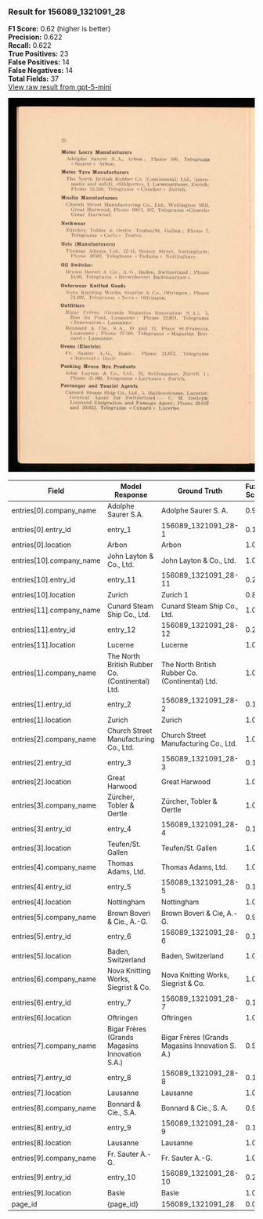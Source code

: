 ### Result for 156089_1321091_28
**F1 Score:** 0.62 (higher is better)<br>**Precision:** 0.622<br>**Recall:** 0.622<br>**True Positives:** 23<br>**False Positives:** 14<br>**False Negatives:** 14<br>**Total Fields:** 37<br>[View raw result from gpt-5-mini](https://github.com/RISE-UNIBAS/humanities_data_benchmark/blob/main/results/2025-10-28/T0350/request_T0350_156089_1321091_28.json)

<img src="https://github.com/RISE-UNIBAS/humanities_data_benchmark/blob/main/benchmarks/company_lists/images/156089_1321091_28.jpg?raw=true" alt="156089_1321091_28" width="600px">

| Field | Model Response | Ground Truth | Fuzzy Score | Match |
|-------|----------------|--------------|-------------|-------|
| entries[0].company_name | Adolphe Saurer S.A. | Adolphe Saurer S. A. | 0.974 | ✅ |
| entries[0].entry_id | entry_1 | 156089_1321091_28-1 | 0.154 | ❌ |
| entries[0].location | Arbon | Arbon | 1.000 | ✅ |
| entries[10].company_name | John Layton & Co., Ltd. | John Layton & Co., Ltd. | 1.000 | ✅ |
| entries[10].entry_id | entry_11 | 156089_1321091_28-11 | 0.214 | ❌ |
| entries[10].location | Zurich | Zurich 1 | 0.857 | ❌ |
| entries[11].company_name | Cunard Steam Ship Co., Ltd. | Cunard Steam Ship Co., Ltd. | 1.000 | ✅ |
| entries[11].entry_id | entry_12 | 156089_1321091_28-12 | 0.214 | ❌ |
| entries[11].location | Lucerne | Lucerne | 1.000 | ✅ |
| entries[1].company_name | The North British Rubber Co. (Continental) Ltd. | The North British Rubber Co. (Continental) Ltd. | 1.000 | ✅ |
| entries[1].entry_id | entry_2 | 156089_1321091_28-2 | 0.154 | ❌ |
| entries[1].location | Zurich | Zurich | 1.000 | ✅ |
| entries[2].company_name | Church Street Manufacturing Co., Ltd. | Church Street Manufacturing Co., Ltd. | 1.000 | ✅ |
| entries[2].entry_id | entry_3 | 156089_1321091_28-3 | 0.154 | ❌ |
| entries[2].location | Great Harwood | Great Harwood | 1.000 | ✅ |
| entries[3].company_name | Zürcher, Tobler & Oertle | Zürcher, Tobler & Oertle | 1.000 | ✅ |
| entries[3].entry_id | entry_4 | 156089_1321091_28-4 | 0.154 | ❌ |
| entries[3].location | Teufen/St. Gallen | Teufen/St. Gallen | 1.000 | ✅ |
| entries[4].company_name | Thomas Adams, Ltd. | Thomas Adams, Ltd. | 1.000 | ✅ |
| entries[4].entry_id | entry_5 | 156089_1321091_28-5 | 0.154 | ❌ |
| entries[4].location | Nottingham | Nottingham | 1.000 | ✅ |
| entries[5].company_name | Brown Boveri & Cie., A.-G. | Brown Boveri & Cie, A.-G. | 0.980 | ✅ |
| entries[5].entry_id | entry_6 | 156089_1321091_28-6 | 0.154 | ❌ |
| entries[5].location | Baden, Switzerland | Baden, Switzerland | 1.000 | ✅ |
| entries[6].company_name | Nova Knitting Works, Siegrist & Co. | Nova Knitting Works, Siegrist & Co. | 1.000 | ✅ |
| entries[6].entry_id | entry_7 | 156089_1321091_28-7 | 0.154 | ❌ |
| entries[6].location | Oftringen | Oftringen | 1.000 | ✅ |
| entries[7].company_name | Bigar Frères (Grands Magasins Innovation S.A.) | Bigar Frères (Grands Magasins Innovation S. A.) | 0.989 | ✅ |
| entries[7].entry_id | entry_8 | 156089_1321091_28-8 | 0.154 | ❌ |
| entries[7].location | Lausanne | Lausanne | 1.000 | ✅ |
| entries[8].company_name | Bonnard & Cie., S.A. | Bonnard & Cie., S. A. | 0.976 | ✅ |
| entries[8].entry_id | entry_9 | 156089_1321091_28-9 | 0.154 | ❌ |
| entries[8].location | Lausanne | Lausanne | 1.000 | ✅ |
| entries[9].company_name | Fr. Sauter A.-G. | Fr. Sauter A.-G. | 1.000 | ✅ |
| entries[9].entry_id | entry_10 | 156089_1321091_28-10 | 0.214 | ❌ |
| entries[9].location | Basle | Basle | 1.000 | ✅ |
| page_id | {page_id} | 156089_1321091_28 | 0.077 | ❌ |
